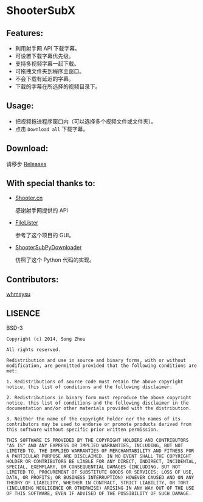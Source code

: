ShooterSubX
===========

## Features:

- 利用射手网 API 下载字幕。
- 可设置下载字幕优先级。
- 支持多视频字幕一起下载。
- 可拖拽文件夹到程序主窗口。
- 不会下载有延迟的字幕。
- 下载的字幕在所选择的视频目录下。

## Usage:

- 把视频拖进程序窗口内（可以选择多个视频文件或文件夹）。
- 点击 `Download all` 下载字幕。

## Download:

请移步 [Releases](https://github.com/gogozs/ShooterSubX/releases)

## With special thanks to:   
- [Shooter.cn](shooter.cn)

  感谢射手网提供的 API

- [FileLister](https://github.com/dwkns/FileLister) 

  参考了这个项目的 GUI。

- [ShooterSubPyDownloader](https://github.com/magic282/ShooterSubPyDownloader)

  仿照了这个 Python 代码的实现。

## Contributors:  

[whmsysu](https://github.com/whmsysu)

## LISENCE
BSD-3

	Copyright (c) 2014, Song Zhou

	All rights reserved.

	Redistribution and use in source and binary forms, with or without modification, are permitted provided that the following conditions are met:

	1. Redistributions of source code must retain the above copyright notice, this list of conditions and the following disclaimer.

	2. Redistributions in binary form must reproduce the above copyright notice, this list of conditions and the following disclaimer in the documentation and/or other materials provided with the distribution.

	3. Neither the name of the copyright holder nor the names of its contributors may be used to endorse or promote products derived from this software without specific prior written permission.

	THIS SOFTWARE IS PROVIDED BY THE COPYRIGHT HOLDERS AND CONTRIBUTORS "AS IS" AND ANY EXPRESS OR IMPLIED WARRANTIES, INCLUDING, BUT NOT LIMITED TO, THE IMPLIED WARRANTIES OF MERCHANTABILITY AND FITNESS FOR A PARTICULAR PURPOSE ARE DISCLAIMED. IN NO EVENT SHALL THE COPYRIGHT HOLDER OR CONTRIBUTORS BE LIABLE FOR ANY DIRECT, INDIRECT, INCIDENTAL, SPECIAL, EXEMPLARY, OR CONSEQUENTIAL DAMAGES (INCLUDING, BUT NOT LIMITED TO, PROCUREMENT OF SUBSTITUTE GOODS OR SERVICES; LOSS OF USE, DATA, OR PROFITS; OR BUSINESS INTERRUPTION) HOWEVER CAUSED AND ON ANY THEORY OF LIABILITY, WHETHER IN CONTRACT, STRICT LIABILITY, OR TORT (INCLUDING NEGLIGENCE OR OTHERWISE) ARISING IN ANY WAY OUT OF THE USE OF THIS SOFTWARE, EVEN IF ADVISED OF THE POSSIBILITY OF SUCH DAMAGE.
